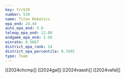 ```yaml
---
key: frc539
number: 539
name: Titan Robotics
epa_end: 24.44
auto_epa_end: 9.8
teleop_epa_end: 12.08
endgame_epa_end: 2.56
winrate: 0.5667
district_epa_rank: 24
district_epa_percentile: 0.7692
type: Team
---
```

[[2024chcmp]]
[[2024gal]]
[[2024vaash]]
[[2024vafal]]
